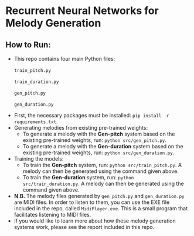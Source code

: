 # Recurrent Neural Networks for Melody Generation

## How to Run:

-   This repo contains four main Python files:

&nbsp;&nbsp;&nbsp;&nbsp;&nbsp;&nbsp;`train_pitch.py`

&nbsp;&nbsp;&nbsp;&nbsp;&nbsp;&nbsp;`train_duration.py`

&nbsp;&nbsp;&nbsp;&nbsp;&nbsp;&nbsp;`gen_pitch.py`

&nbsp;&nbsp;&nbsp;&nbsp;&nbsp;&nbsp;`gen_duration.py`

-   First, the necessary packages must be installed: `pip install -r requirements.txt`.
-   Generating melodies from existing pre-trained weights:
    -   To generate a melody with the **Gen-pitch** system based on the existing pre-trained weights, run: `python src/gen_pitch.py`.
    -   To generate a melody with the **Gen-duration** system based on the existing pre-trained weights, run: `python src/gen_duration.py`.
-   Training the models:
    -   To train the **Gen-pitch** system, run: `python src/train_pitch.py`. A melody can then be generated using the command given above.
    -   To train the **Gen-duration** system, run: `python src/train_duration.py`. A melody can then be generated using the command given above.
-   **N.B.** The melody files generated by `gen_pitch.py` and `gen_duration.py` are MIDI files. In order to listen to them, you can use the EXE file included in the repo, called `MidiPlayer.exe`. This is a small program that facilitates listening to MIDI files.
-   If you would like to learn more about how these melody generation systems work, please see the report included in this repo.
